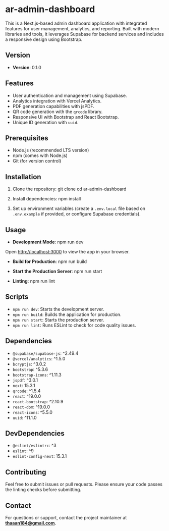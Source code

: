 # ar-admin-dashboard

This is a Next.js-based admin dashboard application with integrated features for user management, analytics, and reporting. Built with modern libraries and tools, it leverages Supabase for backend services and includes a responsive design using Bootstrap.

## Version

- **Version**: 0.1.0

## Features

- User authentication and management using Supabase.
- Analytics integration with Vercel Analytics.
- PDF generation capabilities with jsPDF.
- QR code generation with the `qrcode` library.
- Responsive UI with Bootstrap and React Bootstrap.
- Unique ID generation with `uuid`.

## Prerequisites

- Node.js (recommended LTS version)
- npm (comes with Node.js)
- Git (for version control)

## Installation

1. Clone the repository:
   git clone <repository-url>
   cd ar-admin-dashboard</repository-url>

2. Install dependencies:
   npm install

3. Set up environment variables (create a `.env.local` file based on `.env.example` if provided, or configure Supabase credentials).

## Usage

- **Development Mode**:
  npm run dev

Open [http://localhost:3000](http://localhost:3000) to view the app in your browser.

- **Build for Production**:
  npm run build

- **Start the Production Server**:
  npm run start

- **Linting**:
  npm run lint

## Scripts

- `npm run dev`: Starts the development server.
- `npm run build`: Builds the application for production.
- `npm run start`: Starts the production server.
- `npm run lint`: Runs ESLint to check for code quality issues.

## Dependencies

- `@supabase/supabase-js`: ^2.49.4
- `@vercel/analytics`: ^1.5.0
- `bcryptjs`: ^3.0.2
- `bootstrap`: ^5.3.6
- `bootstrap-icons`: ^1.11.3
- `jspdf`: ^3.0.1
- `next`: 15.3.1
- `qrcode`: ^1.5.4
- `react`: ^19.0.0
- `react-bootstrap`: ^2.10.9
- `react-dom`: ^19.0.0
- `react-icons`: ^5.5.0
- `uuid`: ^11.1.0

## DevDependencies

- `@eslint/eslintrc`: ^3
- `eslint`: ^9
- `eslint-config-next`: 15.3.1

## Contributing

Feel free to submit issues or pull requests. Please ensure your code passes the linting checks before submitting.

## Contact

For questions or support, contact the project maintainer at **thaaan184@gmail.com**.
